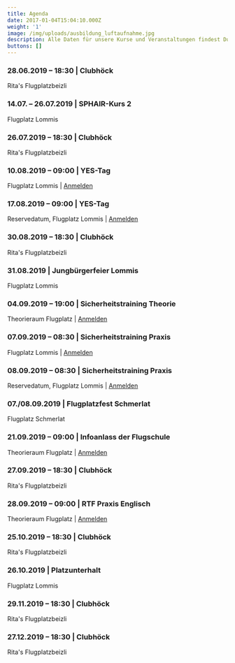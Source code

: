 ```yaml
---
title: Agenda
date: 2017-01-04T15:04:10.000Z
weight: '1'
image: /img/uploads/ausbildung_luftaufnahme.jpg
description: Alle Daten für unsere Kurse und Veranstaltungen findest Du in unserer Agenda.
buttons: []
---
```

### 28.06.2019 – 18:30 | Clubhöck

Rita's Flugplatzbeizli

### 14.07. – 26.07.2019 | SPHAIR-Kurs 2

Flugplatz Lommis

### 26.07.2019 – 18:30 | Clubhöck

Rita's Flugplatzbeizli

### 10.08.2019 – 09:00 | YES-Tag

Flugplatz Lommis  |  [Anmelden](https://docs.google.com/forms/d/e/1FAIpQLSd3JpxXrOxj7fl_Zm0az8h-jQsAsB1TOEE2-HsOPYoi29qRUw/viewform)

### 17.08.2019 – 09:00 | YES-Tag

Reservedatum, Flugplatz Lommis  |  [Anmelden](https://docs.google.com/forms/d/e/1FAIpQLSd3JpxXrOxj7fl_Zm0az8h-jQsAsB1TOEE2-HsOPYoi29qRUw/viewform)

### 30.08.2019 – 18:30 | Clubhöck

Rita's Flugplatzbeizli

### 31.08.2019 | Jungbürgerfeier Lommis

Flugplatz Lommis

### 04.09.2019 – 19:00 | Sicherheitstraining Theorie

Theorieraum Flugplatz  |  [Anmelden](https://docs.google.com/forms/d/e/1FAIpQLSd3JpxXrOxj7fl_Zm0az8h-jQsAsB1TOEE2-HsOPYoi29qRUw/viewform)

### 07.09.2019 – 08:30 | Sicherheitstraining Praxis

Flugplatz Lommis  |  [Anmelden](https://docs.google.com/forms/d/e/1FAIpQLSd3JpxXrOxj7fl_Zm0az8h-jQsAsB1TOEE2-HsOPYoi29qRUw/viewform)

### 08.09.2019 – 08:30 | Sicherheitstraining Praxis

Reservedatum, Flugplatz Lommis  |  [Anmelden](https://docs.google.com/forms/d/e/1FAIpQLSd3JpxXrOxj7fl_Zm0az8h-jQsAsB1TOEE2-HsOPYoi29qRUw/viewform)

### 07./08.09.2019 | Flugplatzfest Schmerlat

Flugplatz Schmerlat

### 21.09.2019 – 09:00 | Infoanlass der Flugschule

Theorieraum Flugplatz  |  [Anmelden](https://docs.google.com/forms/d/e/1FAIpQLSd3JpxXrOxj7fl_Zm0az8h-jQsAsB1TOEE2-HsOPYoi29qRUw/viewform)

### 27.09.2019 – 18:30 | Clubhöck

Rita's Flugplatzbeizli

### 28.09.2019 – 09:00 | RTF Praxis Englisch

Theorieraum Flugplatz  |  [Anmelden](https://docs.google.com/forms/d/e/1FAIpQLSd3JpxXrOxj7fl_Zm0az8h-jQsAsB1TOEE2-HsOPYoi29qRUw/viewform)

### 25.10.2019 – 18:30 | Clubhöck

Rita's Flugplatzbeizli

### 26.10.2019 | Platzunterhalt

Flugplatz Lommis

### 29.11.2019 – 18:30 | Clubhöck

Rita's Flugplatzbeizli

### 27.12.2019 – 18:30 | Clubhöck

Rita's Flugplatzbeizli
